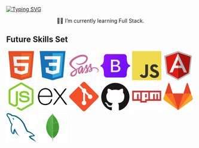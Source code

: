 [![Typing SVG](https://readme-typing-svg.demolab.com?font=Fira+Code&weight=100&size=15&duration=3000&pause=1000&color=47F725&center=true&vCenter=true&multiline=true&width=1200&lines=Hey+you!+%E2%9C%8C%F0%9F%8F%BD;Nice+to+see+you+here.+Working+%F0%9F%8F%9A%EF%B8%8F)](https://git.io/typing-svg)
<p align="center">
🧑‍💻 I’m currently learning Full Stack.

## Future Skills Set
</p>

![HTML5](/assets/svg/html.svg)
![CSS3](/assets/svg/css.svg)
![SASS](/assets/svg/sass.svg)
![Bootstrap](/assets/svg/bootstrap.svg)
![JavaScript](/assets/svg/javascript.svg)
![Angular](/assets/svg/angular.svg)
![Node.js](/assets/svg/nodejs.svg)
![Express](/assets/svg/express.svg)
![Git](/assets/svg/git.svg)
![GitHub](/assets/svg/github.svg)
![Npm](/assets/svg/npm.svg)
![GitLab](/assets/svg/gitlab.svg)
![MySQL](/assets/svg/mysql.svg)
![MongoDB](/assets/svg//mongodb.svg)
